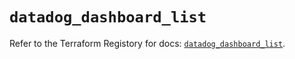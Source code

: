 # `datadog_dashboard_list`

Refer to the Terraform Registory for docs: [`datadog_dashboard_list`](https://registry.terraform.io/providers/datadog/datadog/3.25.0/docs/resources/dashboard_list).

